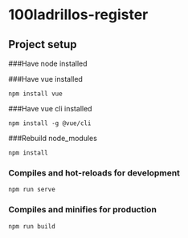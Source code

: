 # 100ladrillos-register

## Project setup

###Have node installed

###Have vue installed

```
npm install vue
```

###Have vue cli installed

```
npm install -g @vue/cli
```

###Rebuild node_modules

```
npm install
```

### Compiles and hot-reloads for development
```
npm run serve
```

### Compiles and minifies for production
```
npm run build
```
